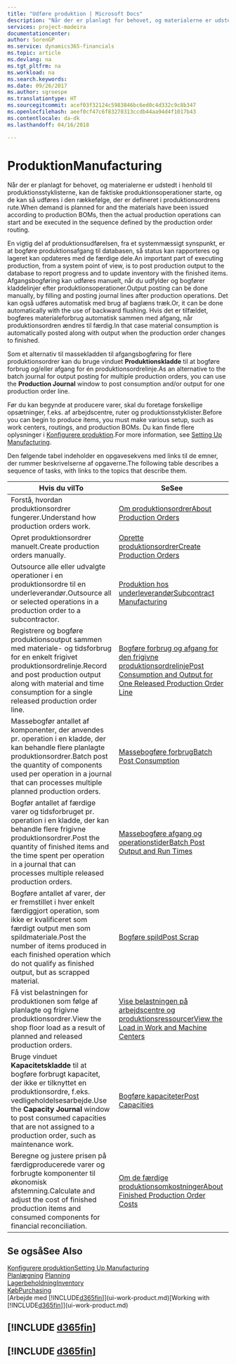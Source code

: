 ```yaml
---
title: "Udføre produktion | Microsoft Docs"
description: "Når der er planlagt for behovet, og materialerne er udstedt i henhold til produktionsstyklisterne, kan de faktiske produktionsoperationer starte, og de kan så udføres i den rækkefølge, der er defineret i produktionsordrens rute."
services: project-madeira
documentationcenter: 
author: SorenGP
ms.service: dynamics365-financials
ms.topic: article
ms.devlang: na
ms.tgt_pltfrm: na
ms.workload: na
ms.search.keywords: 
ms.date: 09/26/2017
ms.author: sgroespe
ms.translationtype: HT
ms.sourcegitcommit: acef03f32124c5983846bc6ed0c4d332c9c8b347
ms.openlocfilehash: aeef0cf47c6f83278313ccdb44aa94d4f1017b43
ms.contentlocale: da-dk
ms.lasthandoff: 04/16/2018

---
```

# <a name="manufacturing"></a><span data-ttu-id="52f1d-103">Produktion</span><span class="sxs-lookup"><span data-stu-id="52f1d-103">Manufacturing</span></span>
<span data-ttu-id="52f1d-104">Når der er planlagt for behovet, og materialerne er udstedt i henhold til produktionsstyklisterne, kan de faktiske produktionsoperationer starte, og de kan så udføres i den rækkefølge, der er defineret i produktionsordrens rute.</span><span class="sxs-lookup"><span data-stu-id="52f1d-104">When demand is planned for and the materials have been issued according to production BOMs, then the actual production operations can start and be executed in the sequence defined by the production order routing.</span></span>  

<span data-ttu-id="52f1d-105">En vigtig del af produktionsudførelsen, fra et systemmæssigt synspunkt, er at bogføre produktionsafgang til databasen, så status kan rapporteres og lageret kan opdateres med de færdige dele.</span><span class="sxs-lookup"><span data-stu-id="52f1d-105">An important part of executing production, from a system point of view, is to post production output to the database to report progress and to update inventory with the finished items.</span></span> <span data-ttu-id="52f1d-106">Afgangsbogføring kan udføres manuelt, når du udfylder og bogfører kladdelinjer efter produktionsoperationer.</span><span class="sxs-lookup"><span data-stu-id="52f1d-106">Output posting can be done manually, by filling and posting journal lines after production operations.</span></span> <span data-ttu-id="52f1d-107">Det kan også udføres automatisk med brug af baglæns træk.</span><span class="sxs-lookup"><span data-stu-id="52f1d-107">Or, it can be done automatically with the use of backward flushing.</span></span> <span data-ttu-id="52f1d-108">Hvis det er tilfældet, bogføres materialeforbrug automatisk sammen med afgang, når produktionsordren ændres til færdig.</span><span class="sxs-lookup"><span data-stu-id="52f1d-108">In that case material consumption is automatically posted along with output when the production order changes to finished.</span></span>  

<span data-ttu-id="52f1d-109">Som et alternativ til massekladden til afgangsbogføring for flere produktionsordrer kan du bruge vinduet **Produktionskladde** til at bogføre forbrug og/eller afgang for én produktionsordrelinje.</span><span class="sxs-lookup"><span data-stu-id="52f1d-109">As an alternative to the batch journal for output posting for multiple production orders, you can use the **Production Journal** window to post consumption and/or output for one production order line.</span></span>

<span data-ttu-id="52f1d-110">Før du kan begynde at producere varer, skal du foretage forskellige opsætninger, f.eks. af arbejdscentre, ruter og produktionsstyklister.</span><span class="sxs-lookup"><span data-stu-id="52f1d-110">Before you can begin to produce items, you must make various setup, such as work centers, routings, and production BOMs.</span></span> <span data-ttu-id="52f1d-111">Du kan finde flere oplysninger i [Konfigurere produktion](production-configure-production-processes.md).</span><span class="sxs-lookup"><span data-stu-id="52f1d-111">For more information, see [Setting Up Manufacturing](production-configure-production-processes.md).</span></span>

<span data-ttu-id="52f1d-112">Den følgende tabel indeholder en opgavesekvens med links til de emner, der rummer beskrivelserne af opgaverne.</span><span class="sxs-lookup"><span data-stu-id="52f1d-112">The following table describes a sequence of tasks, with links to the topics that describe them.</span></span>   

|<span data-ttu-id="52f1d-113">**Hvis du vil**</span><span class="sxs-lookup"><span data-stu-id="52f1d-113">**To**</span></span>|<span data-ttu-id="52f1d-114">**Se**</span><span class="sxs-lookup"><span data-stu-id="52f1d-114">**See**</span></span>|  
|------------|-------------|  
|<span data-ttu-id="52f1d-115">Forstå, hvordan produktionsordrer fungerer.</span><span class="sxs-lookup"><span data-stu-id="52f1d-115">Understand how production orders work.</span></span>|[<span data-ttu-id="52f1d-116">Om produktionsordrer</span><span class="sxs-lookup"><span data-stu-id="52f1d-116">About Production Orders</span></span>](production-about-production-orders.md)|
|<span data-ttu-id="52f1d-117">Opret produktionsordrer manuelt.</span><span class="sxs-lookup"><span data-stu-id="52f1d-117">Create production orders manually.</span></span>|[<span data-ttu-id="52f1d-118">Oprette produktionsordrer</span><span class="sxs-lookup"><span data-stu-id="52f1d-118">Create Production Orders</span></span>](production-how-to-create-production-orders.md)|
|<span data-ttu-id="52f1d-119">Outsource alle eller udvalgte operationer i en produktionsordre til en underleverandør.</span><span class="sxs-lookup"><span data-stu-id="52f1d-119">Outsource all or selected operations in a production order to a subcontractor.</span></span>|[<span data-ttu-id="52f1d-120">Produktion hos underleverandør</span><span class="sxs-lookup"><span data-stu-id="52f1d-120">Subcontract Manufacturing</span></span>](production-how-to-subcontract-manufacturing.md)|
|<span data-ttu-id="52f1d-121">Registrere og bogføre produktionsoutput sammen med materiale- og tidsforbrug for en enkelt frigivet produktionsordrelinje.</span><span class="sxs-lookup"><span data-stu-id="52f1d-121">Record and post production output along with material and time consumption for a single released production order line.</span></span>|[<span data-ttu-id="52f1d-122">Bogføre forbrug og afgang for den frigivne produktionsordrelinje</span><span class="sxs-lookup"><span data-stu-id="52f1d-122">Post Consumption and Output for One Released Production Order Line</span></span>](production-how-to-register-consumption-and-output.md)|  
|<span data-ttu-id="52f1d-123">Massebogfør antallet af komponenter, der anvendes pr. operation i en kladde, der kan behandle flere planlagte produktionsordrer.</span><span class="sxs-lookup"><span data-stu-id="52f1d-123">Batch post the quantity of components used per operation in a journal that can processes multiple planned production orders.</span></span>|[<span data-ttu-id="52f1d-124">Massebogføre forbrug</span><span class="sxs-lookup"><span data-stu-id="52f1d-124">Batch Post Consumption</span></span>](production-how-to-post-consumption.md)|
|<span data-ttu-id="52f1d-125">Bogfør antallet af færdige varer og tidsforbruget pr. operation i en kladde, der kan behandle flere frigivne produktionsordrer.</span><span class="sxs-lookup"><span data-stu-id="52f1d-125">Post the quantity of finished items and the time spent per operation in a journal that can processes multiple released production orders.</span></span>|[<span data-ttu-id="52f1d-126">Massebogføre afgang og operationstider</span><span class="sxs-lookup"><span data-stu-id="52f1d-126">Batch Post Output and Run Times</span></span>](production-how-to-post-output-quantity.md)|  
|<span data-ttu-id="52f1d-127">Bogføre antallet af varer, der er fremstillet i hver enkelt færdiggjort operation, som ikke er kvalificeret som færdigt output men som spildmateriale.</span><span class="sxs-lookup"><span data-stu-id="52f1d-127">Post the number of items produced in each finished operation which do not qualify as finished output, but as scrapped material.</span></span>|[<span data-ttu-id="52f1d-128">Bogføre spild</span><span class="sxs-lookup"><span data-stu-id="52f1d-128">Post Scrap</span></span>](production-how-to-post-scrap.md)|
|<span data-ttu-id="52f1d-129">Få vist belastningen for produktionen som følge af planlagte og frigivne produktionsordrer.</span><span class="sxs-lookup"><span data-stu-id="52f1d-129">View the shop floor load as a result of planned and released production orders.</span></span>|[<span data-ttu-id="52f1d-130">Vise belastningen på arbejdscentre og produktionsressourcer</span><span class="sxs-lookup"><span data-stu-id="52f1d-130">View the Load in Work and Machine Centers</span></span>](production-how-to-view-the-load-on-work-centers.md)|      
|<span data-ttu-id="52f1d-131">Bruge vinduet **Kapacitetskladde** til at bogføre forbrugt kapacitet, der ikke er tilknyttet en produktionsordre, f.eks. vedligeholdelsesarbejde.</span><span class="sxs-lookup"><span data-stu-id="52f1d-131">Use the **Capacity Journal** window to post consumed capacities that are not assigned to a production order, such as maintenance work.</span></span>|[<span data-ttu-id="52f1d-132">Bogføre kapaciteter</span><span class="sxs-lookup"><span data-stu-id="52f1d-132">Post Capacities</span></span>](production-how-to-post-capacities.md)|  
|<span data-ttu-id="52f1d-133">Beregne og justere prisen på færdigproducerede varer og forbrugte komponenter til økonomisk afstemning.</span><span class="sxs-lookup"><span data-stu-id="52f1d-133">Calculate and adjust the cost of finished production items and consumed components for financial reconciliation.</span></span>|[<span data-ttu-id="52f1d-134">Om de færdige produktionsomkostninger</span><span class="sxs-lookup"><span data-stu-id="52f1d-134">About Finished Production Order Costs</span></span>](finance-about-finished-production-order-costs.md)|  

## <a name="see-also"></a><span data-ttu-id="52f1d-135">Se også</span><span class="sxs-lookup"><span data-stu-id="52f1d-135">See Also</span></span>  
[<span data-ttu-id="52f1d-136">Konfigurere produktion</span><span class="sxs-lookup"><span data-stu-id="52f1d-136">Setting Up Manufacturing</span></span>](production-configure-production-processes.md)  
<span data-ttu-id="52f1d-137">[Planlægning](production-planning.md)    </span><span class="sxs-lookup"><span data-stu-id="52f1d-137">[Planning](production-planning.md)    </span></span>  
[<span data-ttu-id="52f1d-138">Lagerbeholdning</span><span class="sxs-lookup"><span data-stu-id="52f1d-138">Inventory</span></span>](inventory-manage-inventory.md)  
[<span data-ttu-id="52f1d-139">Køb</span><span class="sxs-lookup"><span data-stu-id="52f1d-139">Purchasing</span></span>](purchasing-manage-purchasing.md)  
<span data-ttu-id="52f1d-140">[Arbejde med [!INCLUDE[d365fin](includes/d365fin_md.md)]](ui-work-product.md)</span><span class="sxs-lookup"><span data-stu-id="52f1d-140">[Working with [!INCLUDE[d365fin](includes/d365fin_md.md)]](ui-work-product.md)</span></span>

## [!INCLUDE [d365fin](includes/free_trial_md.md)]  
## [!INCLUDE [d365fin](includes/training_link_md.md)]

